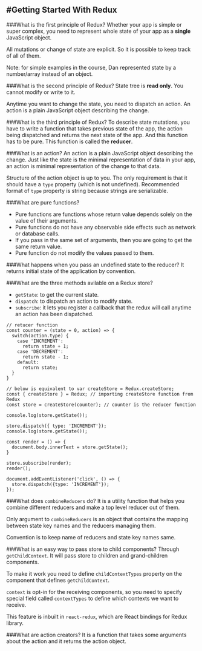 #Getting Started With Redux
---

###What is the first principle of Redux?
Whether your app is simple or super complex, you need to represent whole state of your app as a **single** JavaScript object.

All mutations or change of state are explicit. So it is possible to keep track of all of them.

Note: for simple examples in the course, Dan represented state by a number/array instead of an object.

###What is the second principle of Redux?
State tree is **read only**. You cannot modify or write to it.

Anytime you want to change the state, you need to dispatch an action. An action is a plain JavaScript object describing the change.
 
###What is the third principle of Redux?
To describe state mutations, you have to write a function that takes previous state of the app, the action being dispatched and returns the next state of the app. And this function has to be pure. This function is called the **reducer**.

###What is an action?
An action is a plain JavaScript object describing the change. Just like the state is the minimal representation of data in your app, an action is minimal representation of the change to that data.

Structure of the action object is up to you. The only requirement is that it should have a `type` property (which is not undefined). Recommended format of `type` property is string because strings are serializable.

###What are pure functions?

- Pure functions are functions whose return value depends solely on the value of their arguments.
- Pure functions do not have any observable side effects such as network or database calls.
- If you pass in the same set of arguments, then you are going to get the same return value.
- Pure function do not modify the values passed to them.

###What happens when you pass an undefined state to the reducer?
It returns initial state of the application by convention.

###What are the three methods avilable on a Redux store?
- `getState`: to get the current state.
- `dispatch`: to dispatch an action to modify state.
- `subscribe`: it lets you register a callback that the redux will call anytime an action has been dispatched. 

```
// retucer function
const counter = (state = 0, action) => {
  switch(action.type) {
    case 'INCREMENT':
      return state + 1;
    case 'DECREMENT':
      return state - 1;
    default:
      return state;
  }
}

// below is equivalent to var createStore = Redux.createStore;
const { createStore } = Redux; // importing createStore function from Redux
const store = createStore(counter); // counter is the reducer function

console.log(store.getState());

store.dispatch({ type: 'INCREMENT'});
console.log(store.getState());

const render = () => {
  document.body.innerText = store.getState();
}

store.subscribe(render);
render();

document.addEventListener('click', () => {
  store.dispatch({type: 'INCREMENT'});
});
```

###What does `combineReducers` do?
It is a utility function that helps you combine different reducers and make a top level reducer out of them.

Only argument to `combineReducers` is an object that contains the mapping between state key names and the reducers managing them.

Convention is to keep name of reducers and state key names same.

###What is an easy way to pass store to child components?
Through `getChildContext`. It will pass store to children and grand-children components.

To make it work you need to define `childContextTypes` property on the component that defines `getChildContext`.

`context` is opt-in for the receiving components, so you need to specify special field called `contextTypes` to define which contexts we want to receive.

This feature is inbuilt in `react-redux`, which are React bindings for Redux library.

###What are action creators?
It is a function that takes some arguments about the action and it returns the action object.